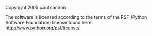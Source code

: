 Copyright 2005 paul cannon

The software is licensed according to the terms of the PSF (Python Software Foundation) license found here: http://www.python.org/psf/license/
